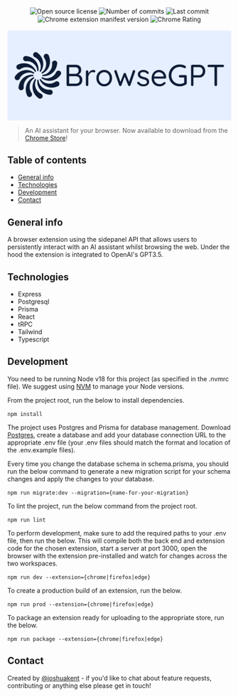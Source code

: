 <div align="center">
    <img alt="Open source license" src="https://img.shields.io/github/license/joshkent94/browsegpt?label=Open+Source+License" align="center">
    <img alt="Number of commits" src="https://img.shields.io/github/commit-activity/t/joshkent94/browsegpt/main?label=Commits" align="center">
    <img alt="Last commit" src="https://img.shields.io/github/last-commit/joshkent94/browsegpt/main?label=Last Commit" align="center">
    <div align="center">
        <img alt="Chrome extension manifest version" src="https://img.shields.io/github/manifest-json/v/joshkent94/browsegpt?filename=extension/chrome/manifest.json&label=Chrome+Version" align="center">
        <img alt="Chrome Rating" src="https://img.shields.io/chrome-web-store/rating/ijdehllahgkhhcoffcohgmbebcchdknb?label=Chrome+Rating" align="center">
    </div>
</div>

<br>

<img alt="Logo" src="./extension/shared/public/logo.png" align="center">

<br>

> An AI assistant for your browser. Now available to download from the [Chrome Store](https://chrome.google.com/webstore/detail/browsegpt/ijdehllahgkhhcoffcohgmbebcchdknb)!

## Table of contents

-   [General info](#general-info)
-   [Technologies](#technologies)
-   [Development](#development)
-   [Contact](#contact)

## General info

A browser extension using the sidepanel API that allows users to persistently interact with an AI assistant whilst browsing the web. Under the hood the extension is integrated to OpenAI's GPT3.5.

## Technologies

-   Express
-   Postgresql
-   Prisma
-   React
-   tRPC
-   Tailwind
-   Typescript

## Development

You need to be running Node v18 for this project (as specified in the .nvmrc file). We suggest using [NVM](https://github.com/nvm-sh/nvm) to manage your Node versions.

From the project root, run the below to install dependencies.

```
npm install
```

The project uses Postgres and Prisma for database management. Download [Postgres](https://www.postgresql.org/download/), create a database and add your database connection URL to the appropriate .env file (your .env files should match the format and location of the .env.example files).

Every time you change the database schema in schema.prisma, you should run the below command to generate a new migration script for your schema changes and apply the changes to your database.

```
npm run migrate:dev --migration={name-for-your-migration}
```

To lint the project, run the below command from the project root.

```
npm run lint
```

To perform development, make sure to add the required paths to your .env file, then run the below. This will compile both the back end and extension code for the chosen extension, start a server at port 3000, open the browser with the extension pre-installed and watch for changes across the two workspaces.

```
npm run dev --extension={chrome|firefox|edge}
```

To create a production build of an extension, run the below.

```
npm run prod --extension={chrome|firefox|edge}
```

To package an extension ready for uploading to the appropriate store, run the below.

```
npm run package --extension={chrome|firefox|edge}
```

## Contact

Created by [@joshuakent](mailto:josh.kent94@yahoo.co.uk) - if you'd like to chat about feature requests, contributing or anything else please get in touch!